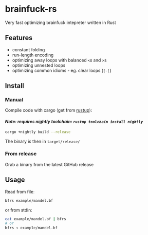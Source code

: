 # brainfuck-rs

Very fast optimizing brainfuck intepreter written in Rust

## Features

- constant folding
- run-length encoding
- optimizing away loops with balanced `<`s and `>`s
- optimizing unnested loops
- optimizing common idioms - eg. clear loops (`[-]`)

## Install

### Manual

Compile code with cargo (get from [rustup](https://rustup.rs)):

#### *Note: requires nightly toolchain: `rustup toolchain install nightly`*

```sh
cargo +nightly build --release
```

The binary is then in `target/release/`

### From release

Grab a binary from the latest GitHub release

## Usage

Read from file:

```sh
bfrs example/mandel.bf
```

or from stdin:

```sh
cat example/mandel.bf | bfrs
# or
bfrs < example/mandel.bf
```
